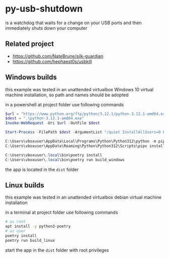 # py-usb-shutdown

is a watchdog that waits for a change on your USB ports and then immediately shuts down your computer

## Related project

* https://github.com/NateBrune/silk-guardian
* https://github.com/hephaest0s/usbkill

## Windows builds

this example was tested in an unattended virtualbox Windows 10 virtual machine installation, so path and names should be
adopted

in a powershell at project folder use following commands

```PowerShell
$url = "https://www.python.org/ftp/python/3.12.1/python-3.12.1-amd64.exe"
$dest = ".\python-3.12.1-amd64.exe"
Invoke-WebRequest -Uri $url -OutFile $dest

Start-Process -FilePath $dest -ArgumentList "/quiet InstallAllUsers=0 PrependPath=1" -Wait

C:\Users\vboxuser\AppData\Local\Programs\Python\Python312\python -m pip install --user pipx
C:\Users\vboxuser\AppData\Roaming\Python\Python312\Scripts\pipx install poetry

C:\Users\vboxuser\.local\bin\poetry install
C:\Users\vboxuser\.local\bin\poetry run build_windows
```

the app is located in the `dist` folder

## Linux builds

this example was tested in an unattended virtualbox debian virtual machine installation

in a terminal at project folder use following commands

```bash
# as root
apt install -y python3-poetry
# as user
poetry install
poetry run build_linux
```

start the app in the `dist` folder with root privileges
